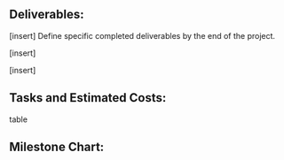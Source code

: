 ## **Deliverables:**

[insert] Define specific completed deliverables by the end of the project.

[insert]

[insert]

## **Tasks and Estimated Costs:**
table

## **Milestone Chart:**

